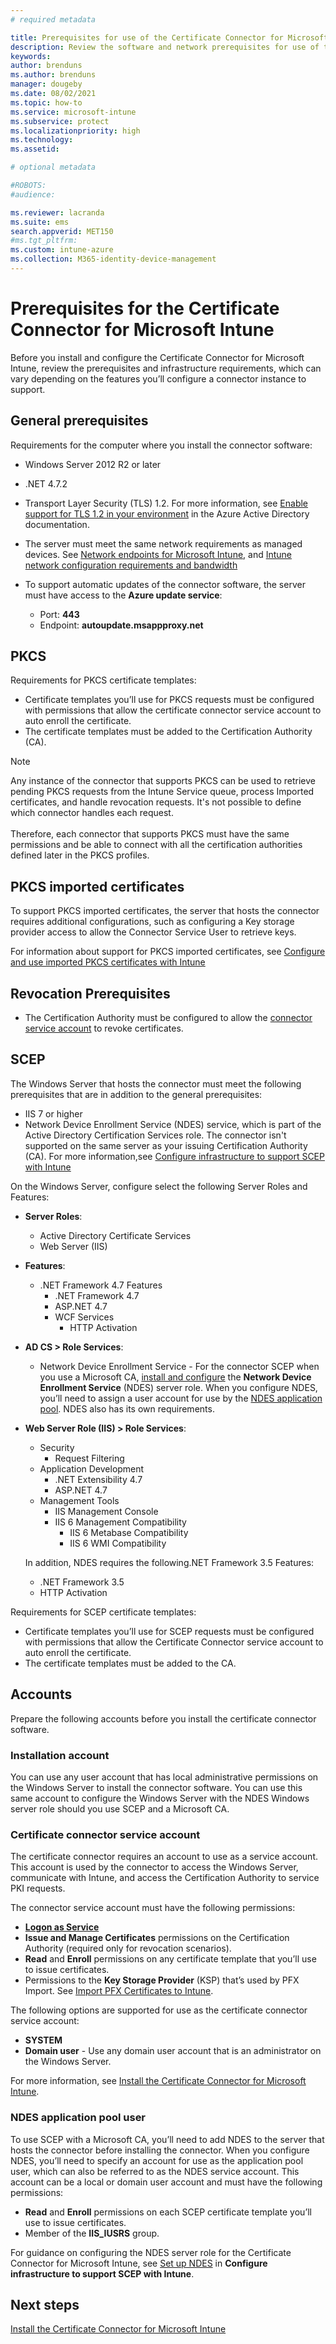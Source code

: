 ```yaml
---
# required metadata

title: Prerequisites for use of the Certificate Connector for Microsoft Intune - Azure | Microsoft Docs
description: Review the software and network prerequisites for use of the Certificate Connector for Microsoft Intune.
keywords:
author: brenduns
ms.author: brenduns
manager: dougeby
ms.date: 08/02/2021
ms.topic: how-to
ms.service: microsoft-intune
ms.subservice: protect
ms.localizationpriority: high
ms.technology:
ms.assetid:

# optional metadata

#ROBOTS:
#audience:

ms.reviewer: lacranda
ms.suite: ems
search.appverid: MET150
#ms.tgt_pltfrm:
ms.custom: intune-azure
ms.collection: M365-identity-device-management
---
```


# Prerequisites for the Certificate Connector for Microsoft Intune

Before you install and configure the Certificate Connector for Microsoft Intune, review the prerequisites and infrastructure requirements, which can vary depending on the features you’ll configure a connector instance to support.

## General prerequisites

Requirements for the computer where you install the connector software:

- Windows Server 2012 R2 or later

- .NET 4.7.2

- Transport Layer Security (TLS) 1.2. For more information, see [Enable support for TLS 1.2 in your environment](/troubleshoot/azure/active-directory/enable-support-tls-environment) in the Azure Active Directory documentation.  

- The server must meet the same network requirements as managed devices. See [Network endpoints for Microsoft Intune](../fundamentals/intune-endpoints.md), and [Intune network configuration requirements and bandwidth](../fundamentals/network-bandwidth-use.md)

- To support automatic updates of the connector software, the server must have access to the **Azure update service**:
  - Port: **443**
  - Endpoint: **autoupdate.msappproxy.net**

## PKCS

Requirements for PKCS certificate templates:

- Certificate templates you’ll use for PKCS requests must be configured with permissions that allow the certificate connector service account to auto enroll the certificate.
- The certificate templates must be added to the Certification Authority (CA).

> [!NOTE]
> Any instance of the connector that supports PKCS can be used to retrieve pending PKCS requests from the Intune Service queue, process Imported certificates, and handle revocation requests. It's not possible to define which connector handles each request. </br></br>
> Therefore, each connector that supports PKCS must have the same permissions and be able to connect with all the certification authorities defined later in the PKCS profiles.

## PKCS imported certificates

To support PKCS imported certificates, the server that hosts the connector requires additional configurations, such as configuring a Key storage provider access to allow the Connector Service User to retrieve keys. 

For information about support for PKCS imported certificates, see [Configure and use imported PKCS certificates with Intune](../protect/certificates-imported-pfx-configure.md)

## Revocation Prerequisites

- The Certification Authority must be configured to allow the [connector service account](#certificate-connector-service-account) to revoke certificates.

## SCEP

The Windows Server that hosts the connector must meet the following prerequisites that are in addition to the general prerequisites:

- IIS 7 or higher
- Network Device Enrollment Service (NDES) service, which is part of the Active Directory Certification Services role. The connector isn't supported on the same server as your issuing Certification Authority (CA). For more information,see [Configure infrastructure to support SCEP with Intune](../protect/certificates-scep-configure.md)

On the Windows Server, configure select the following Server Roles and Features:

- **Server Roles**:
  - Active Directory Certificate Services
  - Web Server (IIS)

- **Features**:
  - .NET Framework 4.7 Features
    - .NET Framework 4.7
    - ASP.NET 4.7
    - WCF Services
      - HTTP Activation

- **AD CS > Role Services**:
  - Network Device Enrollment Service - For the connector SCEP when you use a Microsoft CA, [install and configure](../protect/certificates-scep-configure.md#set-up-ndes) the **Network Device Enrollment Service** (NDES) server role. When you configure NDES, you’ll need to assign a user account for use by the [NDES application pool](#ndes-application-pool-user). NDES also has its own requirements.

- **Web Server Role (IIS) > Role Services**:
  - Security
    - Request Filtering
  - Application Development
    - .NET Extensibility 4.7
    - ASP.NET 4.7
  - Management Tools
    - IIS Management Console
    - IIS 6 Management Compatibility
      - IIS 6 Metabase Compatibility
      - IIS 6 WMI Compatibility

  In addition, NDES requires the following.NET Framework 3.5 Features:
  - .NET Framework 3.5
  - HTTP Activation

Requirements for SCEP certificate templates:

- Certificate templates you’ll use for SCEP requests must be configured with permissions that allow the Certificate Connector service account to auto enroll the certificate.
- The certificate templates must be added to the CA.

## Accounts

Prepare the following accounts before you install the certificate connector software.

### Installation account

You can use any user account that has local administrative permissions on the Windows Server to install the connector software. You can use this same account to configure the Windows Server with the NDES Windows server role should you use SCEP and a Microsoft CA.

### Certificate connector service account

The certificate connector requires an account to use as a service account. This account is used by the connector to access the Windows Server, communicate with Intune, and access the Certification Authority to service PKI requests.

The connector service account must have the following permissions:

- [**Logon as Service**](/system-center/scsm/enable-service-log-on-sm?view=sc-sm-2019&preserve-view=true)
- **Issue and Manage Certificates** permissions on the Certification Authority (required only for revocation scenarios).
- **Read** and **Enroll** permissions on any certificate template that you’ll use to issue certificates.
- Permissions to the **Key Storage Provider** (KSP) that’s used by PFX Import. See [Import PFX Certificates to Intune](../protect/certificates-imported-pfx-configure.md#import-pfx-certificates).

The following options are supported for use as the certificate connector service account:

- **SYSTEM**
- **Domain user** - Use any domain user account that is an administrator on the Windows Server.

For more information, see [Install the Certificate Connector for Microsoft Intune](../protect/certificate-connector-install.md).

### NDES application pool user

To use SCEP with a Microsoft CA, you’ll need to add NDES to the server that hosts the connector before installing the connector. When you configure NDES, you’ll need to specify an account for use as the application pool user, which can also be referred to as the NDES service account. This account can be a local or domain user account and must have the following permissions:

- **Read** and **Enroll** permissions on each SCEP certificate template you’ll use to issue certificates.
- Member of the **IIS_IUSRS** group.

For guidance on configuring the NDES server role for the Certificate Connector for Microsoft Intune, see [Set up NDES](../protect/certificates-scep-configure.md#set-up-ndes) in **Configure infrastructure to support SCEP with Intune**.

## Next steps

[Install the Certificate Connector for Microsoft Intune](../protect/certificate-connector-install.md)
